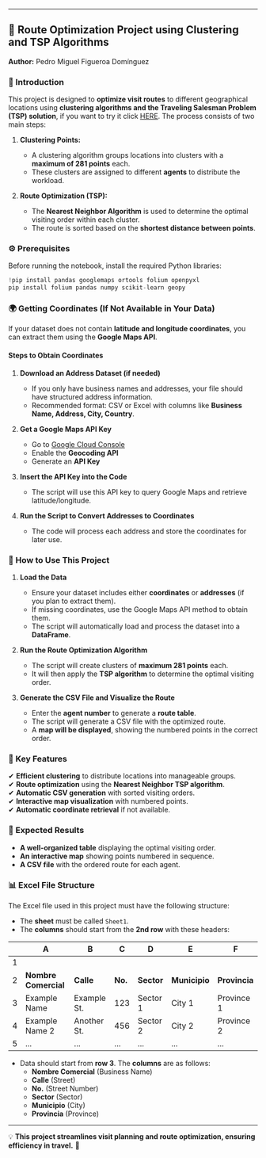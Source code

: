 

---

## **📌 Route Optimization Project using Clustering and TSP Algorithms**  
**Author:** Pedro Miguel Figueroa Domínguez  

### **📖 Introduction**  
This project is designed to **optimize visit routes** to different geographical locations using **clustering algorithms and the Traveling Salesman Problem (TSP) solution**, if you want to try it click [HERE](https://bestroutes.streamlit.app/). The process consists of two main steps:  

1. **Clustering Points:**  
   - A clustering algorithm groups locations into clusters with a **maximum of 281 points** each.  
   - These clusters are assigned to different **agents** to distribute the workload.  

2. **Route Optimization (TSP):**  
   - The **Nearest Neighbor Algorithm** is used to determine the optimal visiting order within each cluster.  
   - The route is sorted based on the **shortest distance between points**.  

### **⚙️ Prerequisites**  
Before running the notebook, install the required Python libraries:  

```python
!pip install pandas googlemaps ortools folium openpyxl
pip install folium pandas numpy scikit-learn geopy
```
 

### **🌍 Getting Coordinates (If Not Available in Your Data)**  
If your dataset does not contain **latitude and longitude coordinates**, you can extract them using the **Google Maps API**.  

#### **Steps to Obtain Coordinates**  

1. **Download an Address Dataset (if needed)**  
   - If you only have business names and addresses, your file should have structured address information.  
   - Recommended format: CSV or Excel with columns like **Business Name, Address, City, Country**.  

2. **Get a Google Maps API Key**  
   - Go to [Google Cloud Console](https://console.cloud.google.com/)  
   - Enable the **Geocoding API**  
   - Generate an **API Key**  

3. **Insert the API Key into the Code**  
   - The script will use this API key to query Google Maps and retrieve latitude/longitude.  

4. **Run the Script to Convert Addresses to Coordinates**  
   - The code will process each address and store the coordinates for later use.  

### **🚀 How to Use This Project**  

1. **Load the Data**  
   - Ensure your dataset includes either **coordinates** or **addresses** (if you plan to extract them).  
   - If missing coordinates, use the Google Maps API method to obtain them.  
   - The script will automatically load and process the dataset into a **DataFrame**.  

2. **Run the Route Optimization Algorithm**  
   - The script will create clusters of **maximum 281 points** each.  
   - It will then apply the **TSP algorithm** to determine the optimal visiting order.  

3. **Generate the CSV File and Visualize the Route**  
   - Enter the **agent number** to generate a **route table**.  
   - The script will generate a CSV file with the optimized route.  
   - A **map will be displayed**, showing the numbered points in the correct order.  

### **📌 Key Features**  
✔ **Efficient clustering** to distribute locations into manageable groups.  
✔ **Route optimization** using the **Nearest Neighbor TSP algorithm**.  
✔ **Automatic CSV generation** with sorted visiting orders.  
✔ **Interactive map visualization** with numbered points.  
✔ **Automatic coordinate retrieval** if not available.  

### **🎯 Expected Results**  
- **A well-organized table** displaying the optimal visiting order.  
- **An interactive map** showing points numbered in sequence.  
- **A CSV file** with the ordered route for each agent.  

### **📊 Excel File Structure**  
The Excel file used in this project must have the following structure:

- The **sheet** must be called `Sheet1`.  
- The **columns** should start from the **2nd row** with these headers:

|   | A              | B       | C   | D       | E          | F         |
|---|----------------|---------|-----|---------|------------|-----------|
| 1 |                |         |     |         |            |           |
| 2 | **Nombre Comercial** | **Calle** | **No.** | **Sector** | **Municipio** | **Provincia** |
| 3 | Example Name    | Example St. | 123 | Sector 1 | City 1     | Province 1 |
| 4 | Example Name 2  | Another St. | 456 | Sector 2 | City 2     | Province 2 |
| 5 | ...             | ...     | ... | ...     | ...        | ...       |

- Data should start from **row 3**. The **columns** are as follows:
  - **Nombre Comercial** (Business Name)  
  - **Calle** (Street)  
  - **No.** (Street Number)  
  - **Sector** (Sector)  
  - **Municipio** (City)  
  - **Provincia** (Province)  

---

💡 **This project streamlines visit planning and route optimization, ensuring efficiency in travel.** 🚀
